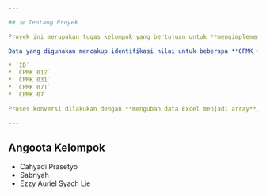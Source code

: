 ```yaml
---

## 📊 Tentang Proyek

Proyek ini merupakan tugas kelompok yang bertujuan untuk **mengimplementasikan data dari file Excel ke dalam bentuk visualisasi grafik**. Seluruh proses dilakukan **tanpa menggunakan library eksternal**, baik di sisi backend (Python) maupun frontend (HTML, CSS, JavaScript).

Data yang digunakan mencakup identifikasi nilai untuk beberapa **CPMK (Capaian Pembelajaran Mata Kuliah)**, yaitu:

* `ID`
* `CPMK 012`
* `CPMK 031`
* `CPMK 071`
* `CPMK 07`

Proses konversi dilakukan dengan **mengubah data Excel menjadi array**, lalu memvisualisasikannya dalam bentuk grafik interaktif di halaman web.

---
```


## Angoota Kelompok
* Cahyadi Prasetyo
* Sabriyah
* Ezzy Auriel Syach Lie

